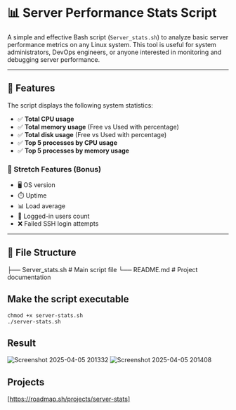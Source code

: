 # 📊 Server Performance Stats Script

A simple and effective Bash script (`Server_stats.sh`) to analyze basic server performance metrics on any Linux system. This tool is useful for system administrators, DevOps engineers, or anyone interested in monitoring and debugging server performance.

---

## 🚀 Features

The script displays the following system statistics:

- ✅ **Total CPU usage**
- ✅ **Total memory usage** (Free vs Used with percentage)
- ✅ **Total disk usage** (Free vs Used with percentage)
- ✅ **Top 5 processes by CPU usage**
- ✅ **Top 5 processes by memory usage**

### 🔧 Stretch Features (Bonus)
- 🖥️ OS version
- ⏱️ Uptime
- 📊 Load average
- 👥 Logged-in users count
- ❌ Failed SSH login attempts

---

## 📁 File Structure
├── Server_stats.sh # Main script file 
└── README.md # Project documentation

## Make the script executable
```
chmod +x server-stats.sh
./server-stats.sh
```

## Result
![Screenshot 2025-04-05 201332](https://github.com/user-attachments/assets/ef64f9ae-db88-4516-893c-6c672be1778c)
![Screenshot 2025-04-05 201408](https://github.com/user-attachments/assets/3f904068-9fd3-4e3d-8633-65f449abee52)

## Projects
[https://roadmap.sh/projects/server-stats]
